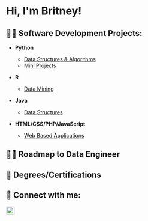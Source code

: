 <h1>Hi, I'm Britney!</h1>

<h2> 👨‍💻 Software Development Projects:</h2>

- <b>Python</b>
  - [Data Structures & Algorithms](https://github.com/)
  - [Mini Projects](https://github.com/)
  
- <b>R</b>
  - [Data Mining](https://github.com/)
  
- <b>Java</b>
  - [Data Structures](https://github.com/)
  
- <b>HTML/CSS/PHP/JavaScript</b>
  - [Web Based Applications](https://github.com/)

<h2> 👨‍💻 Roadmap to Data Engineer</h2>

<h2> 🌱 Degrees/Certifications </h2>

<h2> 🤳 Connect with me:</h2>

[<img align="left" alt="JoshMadakor | LinkedIn" width="22px" src="https://cdn.jsdelivr.net/npm/simple-icons@v3/icons/linkedin.svg" />][linkedin]

[linkedin]: https://www.linkedin.com/in/britney-d-93521942

<!--
**joshmadakor1/joshmadakor1** is a ✨ _special_ ✨ repository because its `README.md` (this file) appears on your GitHub profile.
